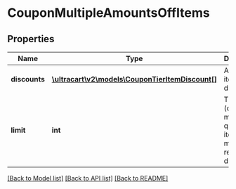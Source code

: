 # CouponMultipleAmountsOffItems

## Properties
Name | Type | Description | Notes
------------ | ------------- | ------------- | -------------
**discounts** | [**\ultracart\v2\models\CouponTierItemDiscount[]**](CouponTierItemDiscount.md) | A list of item discounts. | [optional] 
**limit** | **int** | The (optional) maximum quantity of items that may receive a discount. | [optional] 

[[Back to Model list]](../README.md#documentation-for-models) [[Back to API list]](../README.md#documentation-for-api-endpoints) [[Back to README]](../README.md)


